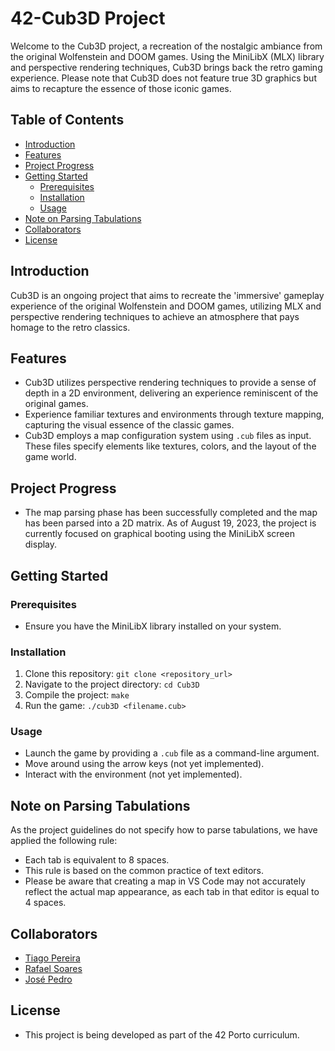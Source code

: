 # 42-Cub3D Project

Welcome to the Cub3D project, a recreation of the nostalgic ambiance from the original Wolfenstein and DOOM games. Using the MiniLibX (MLX) library and perspective rendering techniques, Cub3D brings back the retro gaming experience. Please note that Cub3D does not feature true 3D graphics but aims to recapture the essence of those iconic games.

## Table of Contents

- [Introduction](#introduction)
- [Features](#features)
- [Project Progress](#project-progress)
- [Getting Started](#getting-started)
  - [Prerequisites](#prerequisites)
  - [Installation](#installation)
  - [Usage](#usage)
- [Note on Parsing Tabulations](#note-on-parsing-tabulations)
- [Collaborators](#collaborators)
- [License](#license)

## Introduction

Cub3D is an ongoing project that aims to recreate the 'immersive' gameplay experience of the original Wolfenstein and DOOM games, utilizing MLX and perspective rendering techniques to achieve an atmosphere that pays homage to the retro classics.

## Features

 - Cub3D utilizes perspective rendering techniques to provide a sense of depth in a 2D environment, delivering an experience reminiscent of the original games.
 - Experience familiar textures and environments through texture mapping, capturing the visual essence of the classic games.
 - Cub3D employs a map configuration system using `.cub` files as input. These files specify elements like textures, colors, and the layout of the game world.

## Project Progress

- The map parsing phase has been successfully completed and the map has been parsed into a 2D matrix. As of August 19, 2023, the project is currently focused on graphical booting using the MiniLibX screen display.

## Getting Started

### Prerequisites

- Ensure you have the MiniLibX library installed on your system.

### Installation

1. Clone this repository: `git clone <repository_url>`
2. Navigate to the project directory: `cd Cub3D`
3. Compile the project: `make`
4. Run the game: `./cub3D <filename.cub>`

### Usage

- Launch the game by providing a `.cub` file as a command-line argument.
- Move around using the arrow keys (not yet implemented).
- Interact with the environment (not yet implemented).

## Note on Parsing Tabulations

As the project guidelines do not specify how to parse tabulations, we have applied the following rule:
- Each tab is equivalent to 8 spaces.
- This rule is based on the common practice of text editors.
- Please be aware that creating a map in VS Code may not accurately reflect the actual map appearance, as each tab in that editor is equal to 4 spaces.

## Collaborators

- [Tiago Pereira](https://github.com/t-pereira06)
- [Rafael Soares](https://github.com/RafaSoares1)
- [José Pedro](https://github.com/ZPedro99)

## License

- This project is being developed as part of the 42 Porto curriculum.
